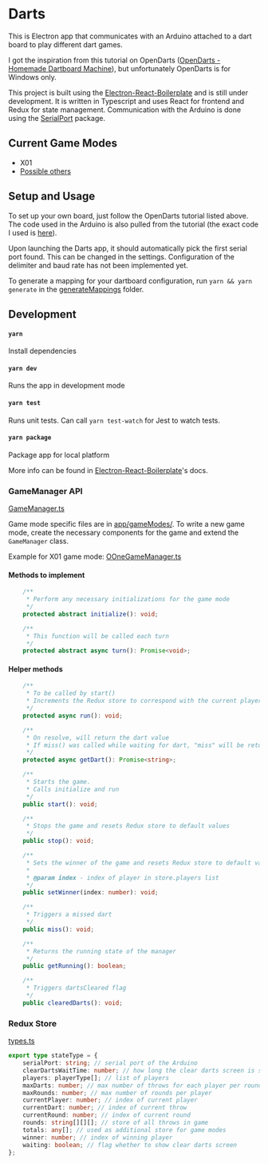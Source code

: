# Darts

This is Electron app that communicates with an Arduino attached to a dart board to play different dart games.

I got the inspiration from this tutorial on OpenDarts ([OpenDarts - Homemade Dartboard Machine](https://www.hackster.io/ricardo-alves/opendarts-homemade-dartboard-machine-2a2914)), but unfortunately OpenDarts is for Windows only.

This project is built using the [Electron-React-Boilerplate](https://github.com/electron-react-boilerplate/electron-react-boilerplate) and is still under development. It is written in Typescript and uses React for frontend and Redux for state management. Communication with the Arduino is done using the [SerialPort](https://serialport.io/) package.

## Current Game Modes

-   X01
-   [Possible others](https://www.8dartfinish.com/21-popular-darts-games-play-dartboard/)

## Setup and Usage

To set up your own board, just follow the OpenDarts tutorial listed above. The code used in the Arduino is also pulled from the tutorial (the exact code I used is [here](arduino/darts.ino)).

Upon launching the Darts app, it should automatically pick the first serial port found. This can be changed in the settings. Configuration of the delimiter and baud rate has not been implemented yet.

To generate a mapping for your dartboard configuration, run `yarn && yarn generate` in the [generateMappings](generateMappings/) folder.

## Development

#### `yarn`

Install dependencies

#### `yarn dev`

Runs the app in development mode

#### `yarn test`

Runs unit tests. Can call `yarn test-watch` for Jest to watch tests.

#### `yarn package`

Package app for local platform

More info can be found in [Electron-React-Boilerplate](https://electron-react-boilerplate.js.org/)'s docs.

### GameManager API

[GameManager.ts](app/utils/GameManager.ts)

Game mode specific files are in [app/gameModes/](app/gameModes/). To write a new game mode, create the necessary components for the game and extend the `GameManager` class.

Example for X01 game mode: [OOneGameManager.ts](app/gameModes/oOneGame/OOneGameManager.ts)

#### Methods to implement

```typescript
	/**
	 * Perform any necessary initializations for the game mode
	 */
	protected abstract initialize(): void;

	/**
	 * This function will be called each turn
	 */
	protected abstract async turn(): Promise<void>;
```

#### Helper methods

```typescript
	/**
	 * To be called by start()
	 * Increments the Redux store to correspond with the current player and round
	 */
	protected async run(): void;

	/**
	 * On resolve, will return the dart value
	 * If miss() was called while waiting for dart, "miss" will be returned
	 */
	protected async getDart(): Promise<string>;

	/**
	 * Starts the game.
	 * Calls initialize and run
	 */
	public start(): void;

	/**
	 * Stops the game and resets Redux store to default values
	 */
	public stop(): void;

	/**
	 * Sets the winner of the game and resets Redux store to default values
	 *
	 * @param index - index of player in store.players list
	 */
	public setWinner(index: number): void;

	/**
	 * Triggers a missed dart
	 */
	public miss(): void;

	/**
	 * Returns the running state of the manager
	 */
	public getRunning(): boolean;

	/**
	 * Triggers dartsCleared flag
	 */
	public clearedDarts(): void;
```

### Redux Store

[types.ts](app/reducers/types.ts)

```typescript
export type stateType = {
	serialPort: string; // serial port of the Arduino
	clearDartsWaitTime: number; // how long the clear darts screen is shown for
	players: playerType[]; // list of players
	maxDarts: number; // max number of throws for each player per round
	maxRounds: number; // max number of rounds per player
	currentPlayer: number; // index of current player
	currentDart: number; // index of current throw
	currentRound: number; // index of current round
	rounds: string[][][]; // store of all throws in game
	totals: any[]; // used as additional store for game modes
	winner: number; // index of winning player
	waiting: boolean; // flag whether to show clear darts screen
};
```
